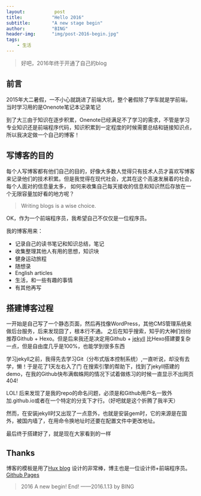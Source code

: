 ```yaml
---
layout:           post
title:           "Hello 2016"
subtitle:        "A new stage begin"
author:          "BING"
header-img:      "img/post-2016-begin.jpg"
tags:
    - 生活
---
```


> 好吧，2016年终于开通了自己的blog

## 前言

2015年大二暑假，一不小心就跳进了前端大坑，整个暑假除了学车就是学前端，当时学习用的是Onenote笔记本记录笔记

到了大三由于知识在逐步积累，Onenote已经满足不了学习的需求，不管是学习专业知识还是前端程序代码，知识积累到一定程度的时候需要总结和链接知识点，所以我决定做一个自己的博客！

## 写博客的目的

每个人写博客都有他们自己的目的，好像大多数人觉得只有技术人员才喜欢写博客来记录他们的技术积累。但是我觉得在现代社会，尤其在这个高速发展着的社会，每个人面对的信息量太多，
如何来收集自己每天接收的信息和知识然后存放在一个无限容量加好看的地方呢？ 

> Writing blogs is a wise choice.

OK，作为一个前端程序员，我希望自己不仅仅是一位程序员。

我的博客用来：

* 记录自己的读书笔记和知识总结，笔记
* 收集整理其他人有用的思想，知识块
* 健身运动旅程
* 随想录
* English articles
* 生活，和一些有趣的事情
* 有其他再写

## 搭建博客过程

一开始是自己写了一个静态页面，然后再找像WordPress，其他CMS管理系统来做后台服务，后来发现囧了，根本行不通。
之后在知乎搜索，知乎的大神们纷纷推荐Github + Hexo。但是后来我还是决定用Github + [jekyll](http://jekyllrb.com/) 比Hexo搭建要复杂一点，但是自由度几乎是100%，也能学到很多东西

学习jekyll之前，我得先去学习Git（分布式版本控制系统）,一直听说，却没有去学，懒！于是花了1天左右入了门
在搜索引擎的帮助下，找到了jekyll搭建的demo，在我的Github快布满蜘蛛网的情况下试着做练习的时候一直显示不出网页 404! 

LOL! 后来发现了是我的repo的命名问题，必须是和Github用户名一致外加.github.io或者在一个特定的分支下才行。（好吧就是这个折腾了我半天）

然而，在安装jekyll时又出现了一点意外，也就是安装gem时，它的来源是在国外，被国内墙了，在用命令换地址时还要在配置文件中更改地址。

最后终于搭建好了，就是现在大家看到的一样

## Thanks

博客的模板是用了[Hux blog](http://huangxuan.me/) 设计的非常棒，博主也是一位设计师+前端程序员。
[Github Pages](https://pages.github.com/)


>  2016 A new begin!        End! ——2016.1.13 by BING


